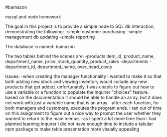 #bamazon

mysql and node homework

The goal in this project is to provide a simple node to SQL db interaction, demonstrating the following:
    -simple customer purchasing
    -simple management db updating
    -simple reporting

The database is named: bamazon

The two tables behind the scenes are: 
    -products
        item_id, product_name, department_name, price, stock_quantity, product_sales
    -departments
        -department_id, department_name, over_head_costs

Issues:
    -when creating the manager functionality I wanted to make it so that both adding new stock and viewing inventory would
    include any new products that get added.  unfortunately, I was unable to figure out how to use a variable or a function
    to populate the inquirer "choices" feature.  based on the documentation it should be able to handle an array, but it does not work with just a variable name that is an array.
    -after each function, for both managers and customers, executes the program ends.  i ran out of time on this assignment to figure out a nice way to prompt the user whether they wanted to return to the main menue.
    -as i spent a lot more time than i had planned learning inquirer i did not have enough time to include a tabular npm package to make table presentation more visually appealing